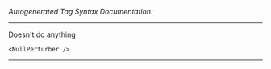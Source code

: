 _Autogenerated Tag Syntax Documentation:_

---
Doesn't do anything

```
<NullPerturber />
```



---
